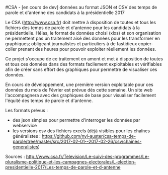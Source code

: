 #CSA - [en cours de dev] données au format JSON et CSV des temps de parole et d'antenne des candidats à la présidentielle 2017

Le CSA (http://www.csa.fr) doit mettre à disposition de toutes et tous les fichiers des temps de parole et d'antenne pour les candidats à la présidentielle. Hélas, le format de données choisi (xlxs) et son organisation ne permettent pas un traitement aisé des données pour les transformer en graphiques; obligeant journalistes et particuliers à de fastidieux copier-coller prenant des heures pour pouvoir exploiter réellement les données.

Ce projet s'occupe de ce traitement en amont et met à disposition de toutes et tous ces données dans des formats facilement exploitables et vérifiables afin de créer sans effort des graphiques pour permettre de visualiser ces données.

En cours de développement, une première version exploitable pour ces données du mois de Février est prévue dès cette semaine. Un site web l'accompagnera avec des graphiques de base pour visualiser facilement l'équité des temps de parole et d'antenne.

Les formats prévus :
* des json simples pour permettre d'interroger les données par webservice
* les versions csv des fichiers excels (déjà visibles pour les chaînes généralistes : https://github.com/nyl-auster/csa-temps-de-parole/tree/master/src/2017-02-01--2017-02-26/csv/chaines-generalistes)

Sources :
http://www.csa.fr/Television/Le-suivi-des-programmes/Le-pluralisme-politique-et-les-campagnes-electorales/L-election-presidentielle-2017/Les-temps-de-parole-et-d-antenne

